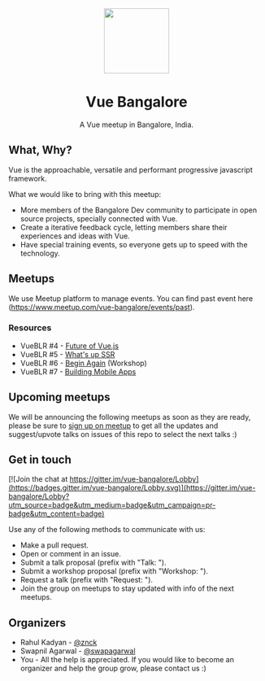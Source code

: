 <div align="center" style="text-align: center">
  <img src="https://vuejs.org/images/logo.png" width="128" />
  <h1>Vue Bangalore</h1>
  <p>A Vue meetup in Bangalore, India.</p>
</div>

## What, Why?

Vue is the approachable, versatile and performant progressive javascript framework.

What we would like to bring with this meetup:

  - More members of the Bangalore Dev community to participate in open source projects, specially connected with Vue.
  - Create a iterative feedback cycle, letting members share their experiences and ideas with Vue.
  - Have special training events, so everyone gets up to speed with the technology.

## Meetups

We use Meetup platform to manage events. You can find past event here (https://www.meetup.com/vue-bangalore/events/past).

### Resources

- VueBLR #4 - [Future of Vue.js](04-future-of-vue.js)
- VueBLR #5 - [What's up SSR](05-whats-up-ssr)
- VueBLR #6 - [Begin Again](//github.com/znck/begin-again-workshop) (Workshop)
- VueBLR #7 - [Building Mobile Apps](07-building-mobile-apps)

## Upcoming meetups

We will be announcing the following meetups as soon as they are ready, please be sure to [sign up on meetup](https://www.meetup.com/vue-bangalore/) to get all the updates and suggest/upvote talks on issues of this repo to select the next talks :)

## Get in touch

[![Join the chat at https://gitter.im/vue-bangalore/Lobby](https://badges.gitter.im/vue-bangalore/Lobby.svg)](https://gitter.im/vue-bangalore/Lobby?utm_source=badge&utm_medium=badge&utm_campaign=pr-badge&utm_content=badge)

Use any of the following methods to communicate with us:

  - Make a pull request.
  - Open or comment in an issue.
  - Submit a talk proposal (prefix with "Talk: ").
  - Submit a workshop proposal (prefix with "Workshop: ").
  - Request a talk (prefix with "Request: ").
  - Join the group on meetups to stay updated with info of the next meetups.

## Organizers

  - Rahul Kadyan - [@znck](https://github.com/znck)
  - Swapnil Agarwal - [@swapagarwal](https://github.com/swapagarwal)
  - You - All the help is appreciated. If you would like to become an organizer and help the group grow, please contact us :) 

